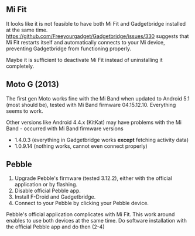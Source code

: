 ## Mi Fit
It looks like it is not feasible to have both Mi Fit and Gadgetbridge installed at the same time. https://github.com/Freeyourgadget/Gadgetbridge/issues/330 suggests that Mi Fit restarts itself and automatically connects to your Mi device, preventing Gadgetbridge from functioning properly.

Maybe it is sufficient to deactivate Mi Fit instead of uninstalling it completely.

## Moto G (2013)

The first gen Moto works fine with the Mi Band when updated to Android 5.1 (most should be), tested with Mi Band firmware 04.15.12.10. Everything seems to work.

Other versions like Android 4.4.x (KitKat) may have problems with the Mi Band - occurred with Mi Band firmware versions 
* 1.4.0.3 (everything in Gadgetbridge works **except** fetching activity data)
* 1.0.9.14 (nothing works, cannot even connect properly)

## Pebble 

1. Upgrade Pebble's firmware (tested 3.12.2), either with the official application or by flashing. 
2. Disable official Pebble app. 
3. Install F-Droid and Gadgetbridge. 
4. Connect to your Pebble by clicking your Pebble device. 

Pebble's official application complicates with Mi Fit. This work around enables to use both devices at the same time. Do software installation with the official Pebble app and do then (2-4)